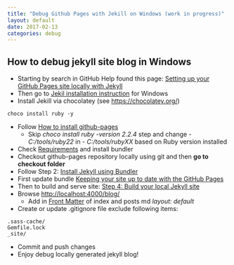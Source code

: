 ```yaml
---
title: "Debug Github Pages with Jekill on Windows (work in progress)"
layout: default
date: 2017-02-13
categories: debug
---
```


## How to debug jekyll site blog in Windows

* Starting by search in GitHub Help found this page: [Setting up your GitHub Pages site locally with Jekyll](https://help.github.com/articles/setting-up-your-github-pages-site-locally-with-jekyll/#platform-windows)
* Then go to [Jekil installation instruction](http://jekyllrb.com/docs/windows/#installation) for Windows
* Install Jekill via chocolatey (see https://chocolatey.org/)

```
choco install ruby -y
```

* Follow [How to install github-pages](http://jekyllrb.com/docs/windows/#how-to-install-github-pages)
  * Skip *choco install ruby -version 2.2.4* step and change *- C:/tools/ruby22* in - *C:/tools/rubyXX* based on Ruby version installed
* Check [Requirements](https://help.github.com/articles/setting-up-your-github-pages-site-locally-with-jekyll/#requirements) and install bundler
* Checkout github-pages repository locally using git and then **go to checkout folder**
* Follow Step 2: [Install Jekyll using Bundler](https://help.github.com/articles/setting-up-your-github-pages-site-locally-with-jekyll/#step-2-install-jekyll-using-bundler)
* First update bundle [Keeping your site up to date with the GitHub Pages](https://help.github.com/articles/setting-up-your-github-pages-site-locally-with-jekyll/#keeping-your-site-up-to-date-with-the-github-pages-gem)
* Then to build and serve site: [Step 4: Build your local Jekyll site](https://help.github.com/articles/setting-up-your-github-pages-site-locally-with-jekyll/#step-4-build-your-local-jekyll-site)
* Browse [http://localhost:4000/blog/](http://localhost:4000/blog/)
  * Add in [Front Matter](https://jekyllrb.com/docs/frontmatter/) of index and posts md _layout: default_
* Create or update .gitignore file exclude following items:

```
.sass-cache/
Gemfile.lock
_site/
```

* Commit and push changes
* Enjoy debug locally generated jekyll blog!
